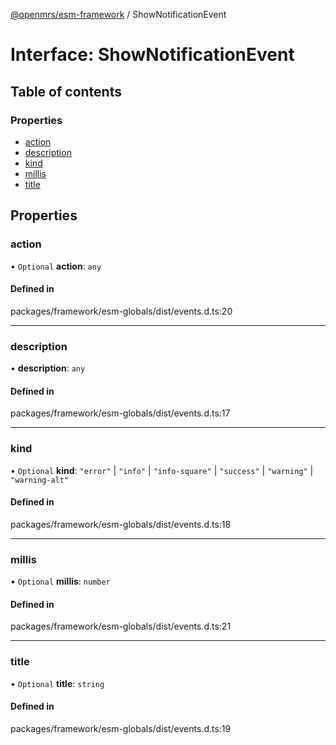 [@openmrs/esm-framework](../API.md) / ShowNotificationEvent

# Interface: ShowNotificationEvent

## Table of contents

### Properties

- [action](ShowNotificationEvent.md#action)
- [description](ShowNotificationEvent.md#description)
- [kind](ShowNotificationEvent.md#kind)
- [millis](ShowNotificationEvent.md#millis)
- [title](ShowNotificationEvent.md#title)

## Properties

### action

• `Optional` **action**: `any`

#### Defined in

packages/framework/esm-globals/dist/events.d.ts:20

___

### description

• **description**: `any`

#### Defined in

packages/framework/esm-globals/dist/events.d.ts:17

___

### kind

• `Optional` **kind**: ``"error"`` \| ``"info"`` \| ``"info-square"`` \| ``"success"`` \| ``"warning"`` \| ``"warning-alt"``

#### Defined in

packages/framework/esm-globals/dist/events.d.ts:18

___

### millis

• `Optional` **millis**: `number`

#### Defined in

packages/framework/esm-globals/dist/events.d.ts:21

___

### title

• `Optional` **title**: `string`

#### Defined in

packages/framework/esm-globals/dist/events.d.ts:19

